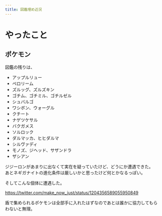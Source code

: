 ```yaml
---
title: 図鑑埋め近況
---
```


# やったこと

## ポケモン

図鑑の残りは、

- アップルリュー
- ペロリーム
- ズルッグ、ズルズキン
- ゴチム、ゴチミル、ゴチルゼル
- シュバルゴ
- ワシボン、ウォーグル
- クチート
- ナゲツケサル
- バクガメス
- ソルロック
- ダルマッカ、ヒヒダルマ
- シルヴァディ
- モノズ、ジヘッド、サザンドラ
- ザシアン

ジジーロンがあまりに出なくて実在を疑っていたけど、どうにか遭遇できた。
あとネギガナイトの進化条件は厳しいかと思ったけど何とかなるっぽい。

そしてこんな個体に遭遇した。

<https://twitter.com/make_now_just/status/1204356589055950849>

盾で集められるポケモンは全部手に入れたはずなのであとは誰かに協力してもらわないと無理。

